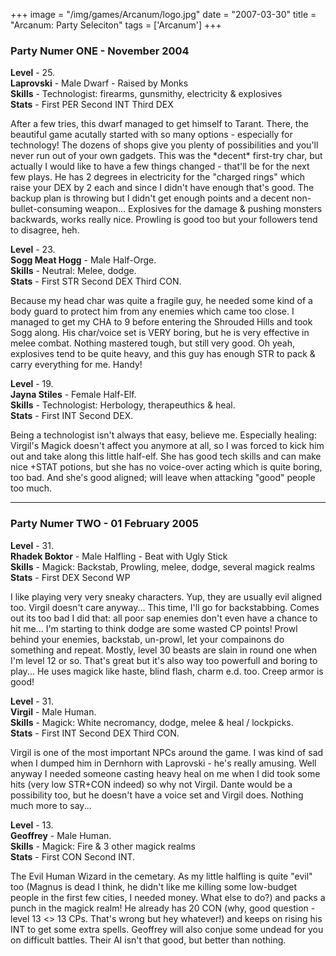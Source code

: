 +++
image = "/img/games/Arcanum/logo.jpg"
date = "2007-03-30"
title = "Arcanum: Party Seleciton"
tags = ['Arcanum']
+++


<div class='vspace'></div><h3>Party Numer ONE - November 2004</h3>

<div class='vspace'></div><div><img src='/img/games/Arcanum/Laprovski.jpg' style='float: left;' alt='' title='' /> <img src='/img/games/Arcanum/Sogg.jpg' alt='' title='' style='float: left;' /> <img style='float: left;' src='/img/games/Arcanum/Jayna.jpg' alt='' title='' /></div>
<p style='clear: both;' class='vspace'><strong>Level</strong> - 25.<br /><strong>Laprovski</strong> - Male Dwarf - Raised by Monks<br /><strong>Skills</strong> - Technologist: firearms, gunsmithy, electricity &amp; explosives<br /><strong>Stats</strong> - First PER Second INT Third DEX
</p>
<p class='vspace'>After a few tries, this dwarf managed to get himself to Tarant. There, the beautiful game acutally started with so many options - especially for technology! The dozens of shops give you plenty of possibilities and you'll never run out of your own gadgets. This was the *decent* first-try char, but actually I would like to have a few things changed - that'll be for the next few plays. He has 2 degrees in electricity for the "charged rings" which raise your DEX by 2 each and since I didn't have enough that's good. The backup plan is throwing but I didn't get enough points and a decent non-bullet-consuming weapon... Explosives for the damage &amp; pushing monsters backwards, works really nice. Prowling is good too but your followers tend to disagree, heh.
</p>
<p class='vspace'><strong>Level</strong> - 23.<br /><strong>Sogg Meat Hogg</strong> - Male Half-Orge.<br /><strong>Skills</strong> - Neutral: Melee, dodge.<br /><strong>Stats</strong> - First STR Second DEX Third CON.
</p>
<p class='vspace'>Because my head char was quite a fragile guy, he needed some kind of a body guard to protect him from any enemies which came too close. I managed to get my CHA to 9 before entering the Shrouded Hills and took Sogg along. His char/voice set is VERY boring, but he is very effective in melee combat. Nothing mastered tough, but still very good. Oh yeah, explosives tend to be quite heavy, and this guy has enough STR to pack &amp; carry everything for me. Handy!
</p>
<p class='vspace'><strong>Level</strong> - 19.<br /><strong>Jayna Stiles</strong> - Female Half-Elf.<br /><strong>Skills</strong> - Technologist: Herbology, therapeuthics &amp; heal.<br /><strong>Stats</strong> - First INT Second DEX.
</p>
<p class='vspace'>Being a technologist isn't always that easy, believe me. Especially healing: Virgil's Magick doesn't affect you anymore at all, so I was forced to kick him out and take along this little half-elf. She has good tech skills and can make nice +STAT potions, but she has no voice-over acting which is quite boring, too bad. And she's good aligned; will leave when attacking "good" people too much.
</p>
<div class='vspace'></div><hr />
<div class='vspace'></div><h3>Party Numer TWO - 01 February 2005</h3>

<div class='vspace'></div><div><img style='float: left;' src='/img/games/Arcanum/Rhadek.jpg' alt='' title='' /> <img style='float: left;' src='/img/games/Arcanum/Virgil.jpg' alt='' title='' /> <img style='float: left;' src='/img/games/Arcanum/Geoffrey.gif' alt='' title='' /></div>
<p style='clear: both;' class='vspace'><strong>Level</strong> - 31.<br /><strong>Rhadek Boktor</strong> - Male Halfling - Beat with Ugly Stick<br /><strong>Skills</strong> - Magick: Backstab, Prowling, melee, dodge, several magick realms<br /><strong>Stats</strong> - First DEX Second WP
</p>
<p class='vspace'>I like playing very very sneaky characters. Yup, they are usually evil aligned too. Virgil doesn't care anyway... This time, I'll go for backstabbing. Comes out its too bad I did that: all poor sap enemies don't even have a chance to hit me... I'm starting to think dodge are some wasted CP points! Prowl behind your enemies, backstab, un-prowl, let your compainons do something and repeat. Mostly, level 30 beasts are slain in round one when I'm level 12 or so. That's great but it's also way too powerfull and boring to play... He uses magick like haste, blind flash, charm e.d. too. Creep armor is good!
</p>
<p class='vspace'><strong>Level</strong> - 31.<br /><strong>Virgil</strong> - Male Human.<br /><strong>Skills</strong> - Magick: White necromancy, dodge, melee &amp; heal / lockpicks.<br /><strong>Stats</strong> - First INT Second DEX Third CON.
</p>
<p class='vspace'>Virgil is one of the most important <span class='wikiword'>NPCs</span> around the game. I was kind of sad when I dumped him in Dernhorn with Laprovski - he's really amusing. Well anyway I needed someone casting heavy heal on me when I did took some hits (very low STR+CON indeed) so why not Virgil. Dante would be a possibility too, but he doesn't have a voice set and Virgil does. Nothing much more to say...
</p>
<p class='vspace'><strong>Level</strong> - 13.<br /><strong>Geoffrey</strong> - Male Human.<br /><strong>Skills</strong> - Magick: Fire &amp; 3 other magick realms<br /><strong>Stats</strong> - First CON Second INT.
</p>
<p class='vspace'>The Evil Human Wizard in the cemetary. As my little halfling is quite "evil" too (Magnus is dead I think, he didn't like me killing some low-budget people in the first few cities, I needed money. What else to do?) and packs a punch in the magick realm! He already has 20 CON (why, good question - level 13 &lt;&gt; 13 <span class='wikiword'>CPs</span>. That's wrong but hey whatever!) and keeps on rising his INT to get some extra spells. Geoffrey will also conjue some undead for you on difficult battles. Their AI isn't that good, but better than nothing.
&nbsp;
</p>